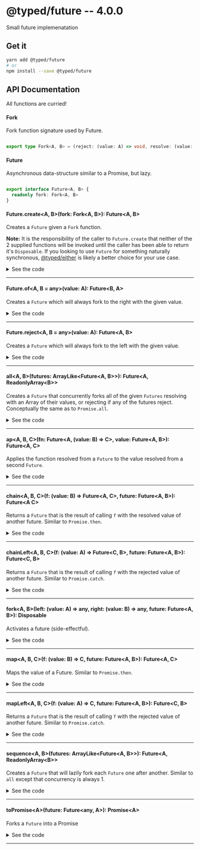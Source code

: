 # @typed/future -- 4.0.0

Small future implemenatation

## Get it
```sh
yarn add @typed/future
# or
npm install --save @typed/future
```

## API Documentation

All functions are curried!

#### Fork

<p>

Fork function signature used by Future.

</p>


```typescript

export type Fork<A, B> = (reject: (value: A) => void, resolve: (value: B) => void) => Disposable

```


#### Future

<p>

Asynchronous data-structure similar to a Promise, but lazy.

</p>


```typescript

export interface Future<A, B> {
  readonly fork: Fork<A, B>
}

```


#### Future.create\<A, B\>(fork: Fork\<A, B\>): Future\<A, B\>

<p>

Creates a `Future` given a `Fork` function.

**Note:** It is the responsibility of the caller to `Future.create` that
neither of the 2 supplied functions will be invoked until the caller has been
able to return it's `Disposable`. If you looking to use `Future` for something
naturally synchronous, [@typed/either](https://github.com/TylorS/typed/tree/master/either)
is likely a better choice for your use case.

</p>


<details>
<summary>See the code</summary>

```typescript

export function create<A, B>(fork: Fork<A, B>): Future<A, B> {
  return {
    fork: (reject: (value: A) => void, resolve: (value: B) => void): Disposable => {
      let settled = false
      function isUnsettled(): boolean {
        if (settled) return false

        settled = true

        return true
      }

      const disposable = disposeOnce(
        fork(value => isUnsettled() && reject(value), value => isUnsettled() && resolve(value))
      )

      const dispose = () => disposable.dispose()

      return { dispose }
    },
  }
}

```

</details>
<hr />


#### Future.of\<A, B = any\>(value: A): Future\<B, A\>

<p>

Creates a `Future` which will always fork to the right with the given value.

</p>


<details>
<summary>See the code</summary>

```typescript

export function of<A, B = any>(value: A): Future<B, A> {
  return create((_, resolve) => defer(resolve, value))
}

```

</details>
<hr />


#### Future.reject\<A, B = any\>(value: A): Future\<A, B\>

<p>

Creates a `Future` which will always fork to the left with the given value.

</p>


<details>
<summary>See the code</summary>

```typescript

export function reject<A, B = any>(value: A): Future<A, B> {
  return create(reject => defer(reject, value))
}
}

function defer<A>(f: (value: A) => void, value: A): Disposable {
const id = setTimeout(f, 0, value)
const dispose = () => clearTimeout(id)

return { dispose }
}

```

</details>
<hr />


#### all\<A, B\>(futures: ArrayLike\<Future\<A, B\>\>): Future\<A, ReadonlyArray\<B\>\>

<p>

Creates a `Future` that concurrently forks all of the given `Futures` resolving
with an Array of their values, or rejecting if any of the futures reject. Conceptually
the same as to `Promise.all`.

</p>


<details>
<summary>See the code</summary>

```typescript

export function all<A, B>(futures: ArrayLike<Future<A, B>>): Future<A, ReadonlyArray<B>> {
  const { length: futureCount } = futures
  const values: Array<B> = Array(futureCount)
  const remaining: Remaining = { count: futureCount }

  return Future.create<A, ReadonlyArray<B>>((reject, resolve) =>
    disposeAll(reduce(forkFuture<A, B>(reject, resolve, values, remaining), [], futures))
  )
}

type Remaining = { count: number }

function forkFuture<A, B>(
  reject: (value: A) => void,
  resolve: (value: ReadonlyArray<B>) => void,
  values: Array<B>,
  remaining: Remaining
) {
  return (disposables: Array<Disposable>, future: Future<A, B>, index: number): Array<Disposable> =>
    append(
      fork(
        reject,
        value => {
          values[index] = value
          remaining.count--

          if (remaining.count === 0) resolve(values)
        },
        future
      ),
      disposables
    )
}

```

</details>
<hr />


#### ap\<A, B, C\>(fn: Future\<A, (value: B) =\> C\>, value: Future\<A, B\>): Future\<A, C\>

<p>

Applies the function resolved from a `Future` to the value resolved from a
second `Future`.

</p>


<details>
<summary>See the code</summary>

```typescript

export const ap: FutureAp = curry2(__ap)

function __ap<A, B, C>(fn: Future<A, (value: B) => C>, value: Future<A, B>): Future<A, C> {
  return chain(f => map(f, value), fn)
}

export type FutureAp = {
  <A, B, C>(fn: Future<A, (value: B) => C>, value: Future<A, B>): Future<A, C>
  <A, B, C>(fn: Future<A, (value: B) => C>): (value: Future<A, B>) => Future<A, C>
}

```

</details>
<hr />


#### chain\<A, B, C\>(f: (value: B) =\> Future\<A, C\>, future: Future\<A, B\>): Future\<A C\>

<p>

Returns a `Future` that is the result of calling `f` with the resolved
value of another future. Similar to `Promise.then`.

</p>


<details>
<summary>See the code</summary>

```typescript

export const chain: FutureChain = curry2(__chain)

function __chain<A, B, C>(f: (value: B) => Future<A, C>, future: Future<A, B>): Future<A, C> {
  return Future.create((reject, resolve) =>
    future.fork(reject, value => f(value).fork(reject, resolve))
  )
}

export type FutureChain = {
  <A, B, C>(f: (value: B) => Future<A, C>, future: Future<A, B>): Future<A, C>
  <A, B, C>(f: (value: B) => Future<A, C>): (future: Future<A, B>) => Future<A, C>
}

```

</details>
<hr />


#### chainLeft\<A, B, C\>(f: (value: A) =\> Future\<C, B\>, future: Future\<A, B\>): Future\<C, B\>

<p>

Returns a `Future` that is the result of calling `f` with the rejected
value of another future. Similar to `Promise.catch`.

</p>


<details>
<summary>See the code</summary>

```typescript

export const chainLeft: FutureChainLeft = curry2(__chainLeft)

function __chainLeft<A, B, C>(f: (value: A) => Future<C, B>, future: Future<A, B>): Future<C, B> {
  return Future.create((reject, resolve) =>
    future.fork(value => f(value).fork(reject, resolve), resolve)
  )
}

export type FutureChainLeft = {
  <A, B, C>(f: (value: A) => Future<C, B>, future: Future<A, B>): Future<C, B>
  <A, B, C>(f: (value: A) => Future<C, B>): (future: Future<A, B>) => Future<C, B>
}

```

</details>
<hr />


#### fork\<A, B\>(left: (value: A) =\> any, right: (value: B) =\> any, future: Future\<A, B\>): Disposable

<p>

Activates a future (side-effectful).

</p>


<details>
<summary>See the code</summary>

```typescript

export const fork: ForkFn = curry3(forkFuture)

function forkFuture<A, B>(
  left: (value: A) => any,
  right: (value: B) => any,
  future: Future<A, B>
): Disposable {
  return future.fork(left, right)
}

export interface ForkFn {
  <A, B>(left: (value: A) => any, right: (value: B) => any, future: Future<A, B>): Disposable
  <A, B>(left: (value: A) => any): (right: (value: B) => any, future: Future<A, B>) => Disposable
  <A, B>(left: (value: A) => any, right: (value: B) => any): (future: Future<A, B>) => Disposable
  <A, B>(left: (value: A) => any): (
    right: (value: B) => any
  ) => (future: Future<A, B>) => Disposable
}

```

</details>
<hr />


#### map\<A, B, C\>(f: (value: B) =\> C, future: Future\<A, B\>): Future\<A, C\>

<p>

Maps the value of a Future. Similar to `Promise.then`.

</p>


<details>
<summary>See the code</summary>

```typescript

export const map: FutureMap = curry2(__map)

function __map<A, B, C>(f: (value: B) => C, future: Future<A, B>): Future<A, C> {
  return chain(b => Future.of(f(b)), future)
}

export type FutureMap = {
  <A, B, C>(f: (value: B) => C, future: Future<A, B>): Future<A, C>
  <A, B, C>(f: (value: B) => C): (future: Future<A, B>) => Future<A, C>
}

```

</details>
<hr />


#### mapLeft\<A, B, C\>(f: (value: A) =\> C, future: Future\<A, B\>): Future\<C, B\>

<p>

Returns a `Future` that is the result of calling `f` with the rejected
value of another future. Similar to `Promise.catch`.

</p>


<details>
<summary>See the code</summary>

```typescript

export const mapLeft: FutureMapLeft = curry2(__mapLeft)

function __mapLeft<A, B, C>(f: (value: A) => C, future: Future<A, B>): Future<C, B> {
  return chainLeft(value => Future.reject(f(value)), future)
}

export type FutureMapLeft = {
  <A, B, C>(f: (value: A) => C, future: Future<A, B>): Future<C, B>
  <A, B, C>(f: (value: A) => C): (future: Future<A, B>) => Future<C, B>
}

```

</details>
<hr />


#### sequence\<A, B\>(futures: ArrayLike\<Future\<A, B\>\>): Future\<A, ReadonlyArray\<B\>\>

<p>

Creates a `Future` that will lazily fork each `Future` one after another.
Similar to `all` except that concurrency is always 1.

</p>


<details>
<summary>See the code</summary>

```typescript

export function sequence<A, B>(futures: ArrayLike<Future<A, B>>): Future<A, ReadonlyArray<B>> {
  let seed = Future.of<Array<B>, A>([])

  for (let i = 0; i < futures.length; ++i) {
    const future = futures[i]

    seed = chain(values => map(value => values.concat(value), future), seed)
  }

  return seed
}

```

</details>
<hr />


#### toPromise\<A\>(future: Future\<any, A\>): Promise\<A\>

<p>

Forks a `Future` into a Promise

</p>


<details>
<summary>See the code</summary>

```typescript

export function toPromise<A>(future: Future<any, PromiseLike<A>>): Promise<A>
export function toPromise<A>(future: Future<any, A>): Promise<A>
export function toPromise<A>(future: Future<any, A>): Promise<A> {
  return new Promise<A>((resolve, reject) => future.fork(reject, resolve))
}

```

</details>
<hr />
